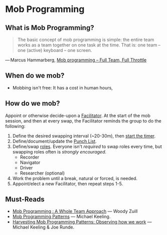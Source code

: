 # Mob Programming

## What is Mob Programming?

> The basic concept of mob programming is simple: the entire team works as a team together on one task at the time. That is: one team – one (active) keyboard – one screen.

— Marcus Hammarberg, [Mob programming – Full Team, Full Throttle](http://codebetter.com/marcushammarberg/2013/08/06/mob-programming/)

## When do we mob?

- Mobbing isn't free: It has a cost in human hours, 

## How do we mob?

Appoint or otherwise decide-upon a [Facilitator](https://github.com/michaelkeeling/mob-programming-patterns#patterns). At the start of the mob session, and then at every swap, the Facilitator reminds the group to do the following:

1. Define the desired swapping interval (~20-30m), then [start the timer](https://pomofocus.io/).
2. Define/document/update the [Punch List](https://github.com/michaelkeeling/mob-programming-patterns#patterns).
3. Define/swap [roles](https://github.com/michaelkeeling/mob-programming-patterns#patterns). Everyone isn't _required_ to swap roles every time, but swapping roles often is _strongly encouraged_.
	- Recorder
	- Navigator
	- Driver
	- Researcher (optional)
4. Work the problem until a break, natural or forced, is needed.
5. Appoint/elect a new Facilitator, then repeat steps 1-5.

## Must-Reads

- [Mob Programming : A Whole Team Approach](https://www.agilealliance.org/resources/sessions/mob-programming-a-whole-team-approach-aatc2017/) — Woody Zuill
- [Mob Programming Patterns](https://github.com/michaelkeeling/mob-programming-patterns) — Michael Keeling.
- [Harvesting Mob Programming Patterns: Observing how we work](https://www.agilealliance.org/resources/experience-reports/harvesting-mob-programming-patterns-observing-how-we-work/) — Michael Keeling & Joe Runde.

<!--stackedit_data:
eyJoaXN0b3J5IjpbMjA4NTI2NDgwOCwtMTQ3MTg1ODE4MSwxMz
U0NjY4OTYzXX0=
-->